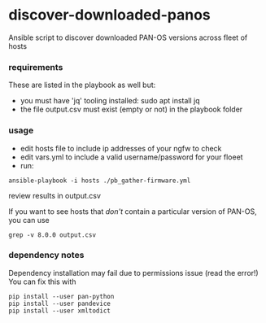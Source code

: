 # discover-downloaded-panos
Ansible script to discover downloaded PAN-OS versions across fleet of hosts

### requirements
These are listed in the playbook as well but:
* you must have 'jq' tooling installed: sudo apt install jq
* the file output.csv must exist (empty or not) in the playbook folder

### usage
* edit hosts file to include ip addresses of your ngfw to check
* edit vars.yml to include a valid username/password for your floeet
* run: 
``` 
ansible-playbook -i hosts ./pb_gather-firmware.yml
```
review results in output.csv

If you want to see hosts that _don't_ contain a particular version of PAN-OS, you can use
``` 
grep -v 8.0.0 output.csv
```

### dependency notes
Dependency installation may fail due to permissions issue (read the error!)
You can fix this with 
```
pip install --user pan-python
pip install --user pandevice
pip install --user xmltodict
```

